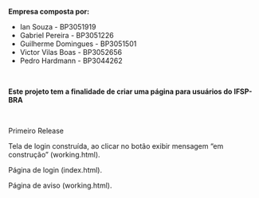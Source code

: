 <B>Empresa composta por:</B><P>
- Ian Souza - BP3051919
- Gabriel Pereira - BP3051226
- Guilherme Domingues - BP3051501
- Victor Vilas Boas - BP3052656
- Pedro Hardmann - BP3044262 

<BR>
<P><B>Este projeto tem a finalidade de criar uma página para usuários do IFSP-BRA</B></P>

<BR>

<table>
<tr></tr><p>Primeiro Release</p>
<tl><p>Tela de login construída, ao clicar no botão exibir mensagem “em construção” (working.html). </p>
<p>Página de login (index.html).</p> 
<p>Página de aviso (working.html).</p></tl>

</tr>
</table>
